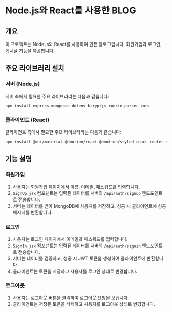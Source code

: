 
# Node.js와 React를 사용한 BLOG

## 개요

이 프로젝트는 Node.js와 React를 사용하여 만든 블로그입니다. 회원가입과 로그인, 게시글 기능을 제공합니다.

## 주요 라이브러리 설치

### 서버 (Node.js)

서버 측에서 필요한 주요 라이브러리는 다음과 같습니다:

```bash
npm install express mongoose dotenv bcryptjs cookie-parser cors
```

### 클라이언트 (React)

클라이언트 측에서 필요한 주요 라이브러리는 다음과 같습니다:

```bash
npm install @mui/material @emotion/react @emotion/styled react-router-dom react-redux @reduxjs/toolkit redux-persist
```
## 기능 설명

### 회원가입

1. 사용자는 회원가입 페이지에서 이름, 이메일, 패스워드를 입력합니다.
2. `SignUp.jsx` 컴포넌트는 입력된 데이터를 서버의 `/api/auth/signup` 엔드포인트로 전송합니다.
3. 서버는 데이터를 받아 MongoDB에 사용자를 저장하고, 성공 시 클라이언트에 성공 메시지를 반환합니다.

### 로그인

1. 사용자는 로그인 페이지에서 이메일과 패스워드를 입력합니다.
2. `SignIn.jsx` 컴포넌트는 입력된 데이터를 서버의 `/api/auth/signin` 엔드포인트로 전송합니다.
3. 서버는 데이터를 검증하고, 성공 시 JWT 토큰을 생성하여 클라이언트에 반환합니다.
4. 클라이언트는 토큰을 저장하고 사용자를 로그인 상태로 변경합니다.

### 로그아웃

1. 사용자는 로그아웃 버튼을 클릭하여 로그아웃 요청을 보냅니다.
2. 클라이언트는 저장된 토큰을 삭제하고 사용자를 로그아웃 상태로 변경합니다.

